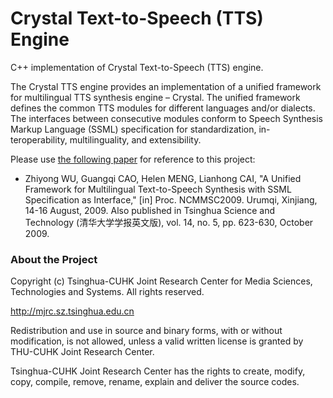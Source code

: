 ﻿# Crystal Text-to-Speech (TTS) Engine

C++ implementation of Crystal Text-to-Speech (TTS) engine.

The Crystal TTS engine provides an implementation of a unified framework for multilingual TTS synthesis engine – Crystal.  The unified framework defines the common TTS modules for different languages and/or dialects.  The interfaces between consecutive modules conform to Speech Synthesis Markup Language (SSML) specification for standardization, in-teroperability, multilinguality, and extensibility.

Please use [the following paper](http://www1.se.cuhk.edu.hk/~hccl/publications/pub/2035_Unified%20Framework.pdf) for reference to this project:

- Zhiyong WU, Guangqi CAO, Helen MENG, Lianhong CAI, "A Unified Framework for Multilingual Text-to-Speech Synthesis with SSML Specification as Interface," [in] Proc. NCMMSC2009. Urumqi, Xinjiang, 14-16 August, 2009. Also published in Tsinghua Science and Technology (清华大学学报英文版), vol. 14, no. 5, pp. 623-630, October 2009.


### About the Project

Copyright (c) Tsinghua-CUHK Joint Research Center for Media Sciences, Technologies and Systems. All rights reserved.

http://mjrc.sz.tsinghua.edu.cn

Redistribution and use in source and binary forms, with or without modification, is not allowed, unless a valid written license is granted by THU-CUHK Joint Research Center.

Tsinghua-CUHK Joint Research Center has the rights to create, modify, copy, compile, remove, rename, explain and deliver the source codes.
